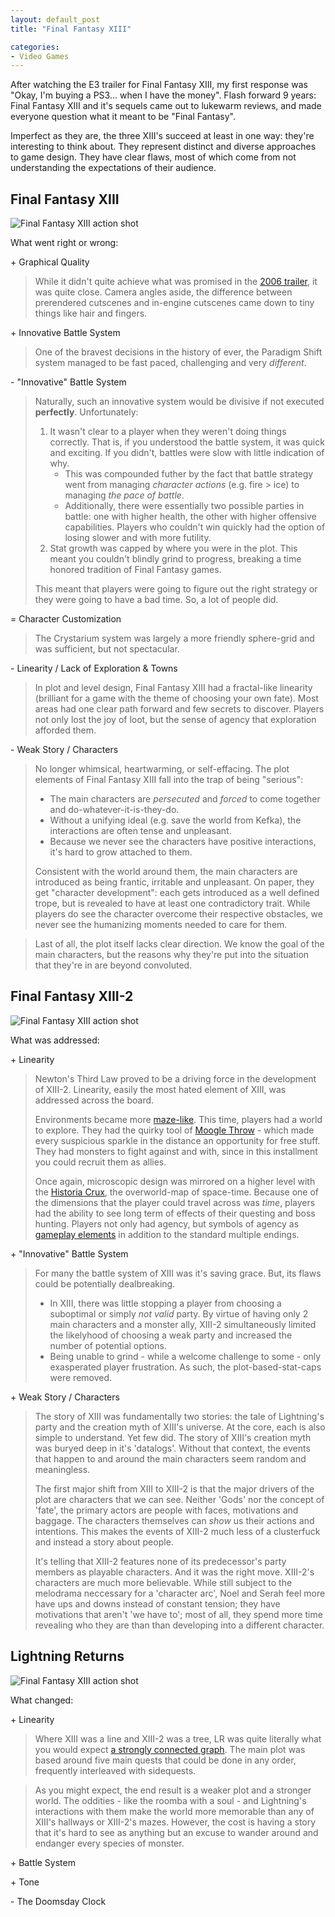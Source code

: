 ```yaml
---
layout: default_post
title: "Final Fantasy XIII"

categories:
- Video Games
---
```


After watching the E3 trailer for Final Fantasy XIII, my first response was "Okay, I'm buying a PS3... when I have the money". Flash forward 9 years: Final Fantasy XIII and it's sequels came out to lukewarm reviews, and made everyone question what it meant to be "Final Fantasy".

Imperfect as they are, the three XIII's succeed at least in one way: they're interesting to think about. They represent distinct and diverse approaches to game design. They have clear flaws, most of which come from not understanding the expectations of their audience.

<!---
<!–end_preview–>
-->

Final Fantasy XIII
-----------

![Final Fantasy XIII action shot](/assets/posts/ffxiii/ffxiii_1_crop.jpg "If only Lightning could hit all the problems in Final Fantasy XIII")

What went right or wrong:

\+ Graphical Quality  

>While it didn't quite achieve what was promised in the [2006 trailer](https://www.youtube.com/watch?v=WH0OOulJKko), it was quite close. Camera angles aside, the difference between prerendered cutscenes and in-engine cutscenes came down to tiny things like hair and fingers.

\+ Innovative Battle System  

>One of the bravest decisions in the history of ever, the Paradigm Shift system managed to be fast paced, challenging and very *different*. 

\- "Innovative" Battle System  

>Naturally, such an innovative system would be divisive if not executed **perfectly**. Unfortunately:  
>
> 1. It wasn't clear to a player when they weren't doing things correctly. That is, if you understood the battle system, it was quick and exciting. If you didn't, battles were slow with little indication of why.  
>    * This was compounded futher by the fact that battle strategy went from managing *character actions* (e.g. fire > ice) to managing *the pace of battle*.
>    * Additionally, there were essentially two possible parties in battle: one with higher health, the other with higher offensive capabilities. Players who couldn't win quickly had the option of losing slower and with more futility.
> 2. Stat growth was capped by where you were in the plot. This meant you couldn't blindly grind to progress, breaking a time honored tradition of Final Fantasy games.  
>
>This meant that players were going to figure out the right strategy or they were going to have a bad time. So, a lot of people did.

\= Character Customization  

>The Crystarium system was largely a more friendly sphere-grid and was sufficient, but not spectacular.

\- Linearity / Lack of Exploration & Towns  

>In plot and level design, Final Fantasy XIII had a fractal-like linearity (brilliant for a game with the theme of choosing your own fate). Most areas had one clear path forward and few secrets to discover. Players not only lost the joy of loot, but the sense of agency that exploration afforded them.

\- Weak Story / Characters  

>No longer whimsical, heartwarming, or self-effacing. The plot elements of Final Fantasy XIII fall into the trap of being "serious":  
>
> * The main characters are *persecuted* and *forced* to come together and do-whatever-it-is-they-do.
> * Without a unifying ideal (e.g. save the world from Kefka), the interactions are often tense and unpleasant.
> * Because we never see the characters have positive interactions, it's hard to grow attached to them.
>
>Consistent with the world around them, the main characters are introduced as being frantic, irritable and unpleasant. On paper, they get "character development": each gets introduced as a well defined trope, but is revealed to have at least one contradictory trait. While players do see the character overcome their respective obstacles, we never see the humanizing moments needed to care for them.

<!-- > * Lightning: uptight and bitchy... though protective  
> * Snow: headstrong and positive regardless of context  
> * Vanille: the enthusiastic girl, but not really  
> * Sazh: Devoted father. Also black  
> * Hope: Angry kid.  
> * Fang: Uncouth rogue!
 -->

>Last of all, the plot itself lacks clear direction. We know the goal of the main characters, but the reasons why they're put into the situation that they're in are beyond convoluted.  


Final Fantasy XIII-2
-------------

![Final Fantasy XIII action shot](/assets/posts/ffxiii/ffxiii2_crop.jpg "Suddenly, new main characters!")


What was addressed:

\+ Linearity

>Newton's Third Law proved to be a driving force in the development of XIII-2. Linearity, easily the most hated element of XIII, was addressed across the board.  
>
>Environments became more [maze-like](http://finalfantasy.wikia.com/wiki/Category:Final_Fantasy_XIII-2_Map_Images?file=Academia_map_ffxiii-2_complete_guide.jpg). This time, players had a world to explore. They had the quirky tool of [Moogle Throw](https://www.youtube.com/watch?v=orbTRhHOxQY&t=32) - which made every suspicious sparkle in the distance an opportunity for free stuff. They had monsters to fight against and with, since in this installment you could recruit them as allies.
>
>Once again, microscopic design was mirrored on a higher level with the [Historia Crux](http://www.gamefaqs.com/ps3/619315-final-fantasy-xiii-2/faqs/63802), the overworld-map of space-time. Because one of the dimensions that the player could travel across was *time*, players had the ability to see long term of effects of their questing and boss hunting. Players not only had agency, but symbols of agency as [gameplay elements](https://www.google.com/search?q=final+fantasy+xiii-2+giant+flan&safe=off&espv=2&biw=1259&bih=1277&source=lnms&tbm=isch&sa=X&ei=qCsJVeTcKYKogwT7yIGYDA&sqi=2&ved=0CAcQ_AUoAg) in addition to the standard multiple endings.
>

\+ "Innovative" Battle System

>For many the battle system of XIII was it's saving grace. But, its flaws could be potentially dealbreaking.  
>
> * In XIII, there was little stopping a player from choosing a suboptimal or simply *not valid* party. By virtue of having only 2 main characters and a monster ally, XIII-2 simultaneously limited the likelyhood of choosing a weak party and increased the number of potential options.
> * Being unable to grind - while a welcome challenge to some - only exasperated player frustration. As such, the plot-based-stat-caps were removed.

\+ Weak Story / Characters  

>The story of XIII was fundamentally two stories: the tale of Lightning's party and the creation myth of XIII's universe. At the core, each is also simple to understand. Yet few did. The story of XIII's creation myth was buryed deep in it's 'datalogs'. Without that context, the events that happen to and around the main characters seem random and meaningless.
>
>The first major shift from XIII to XIII-2 is that the major drivers of the plot are characters that we can see. Neither 'Gods' nor the concept of 'fate', the primary actors are people with faces, motivations and baggage. The characters themselves can *show* us their actions and intentions. This makes the events of XIII-2 much less of a clusterfuck and instead a story about people.
>
>It's telling that XIII-2 features none of its predecessor's party members as playable characters. And it was the right move. XIII-2's characters are much more believable. While still subject to the melodrama neccessary for a 'character arc', Noel and Serah feel more have ups and downs instead of constant tension; they have motivations that aren't 'we have to'; most of all, they spend more time revealing who they are than than developing into a different character.

Lightning Returns
-------------

![Final Fantasy XIII action shot](/assets/posts/ffxiii/ffxiii3_crop.jpg "Definitely, not expected from the Final Final Fantasy XIII.")

What changed:

\+ Linearity

> Where XIII was a line and XIII-2 was a tree, LR was quite literally what you would expect [a strongly connected graph](https://www.google.com/search?q=strongly+connected+graph&safe=off&espv=2&biw=1102&bih=776&source=lnms&tbm=isch&sa=X&ei=YCQ_Ve_rKoyzogTH2oGIDg&ved=0CAYQ_AUoAQ&dpr=2). The main plot was based around five main quests that could be done in any order, frequently interleaved with sidequests.

> As you might expect, the end result is a weaker plot and a stronger world. The oddities - like the roomba with a soul - and Lightning's interactions with them make the world more memorable than any of XIII's hallways or XIII-2's mazes. However, the cost is having a story that it's hard to see as anything but an excuse to wander around and endanger every species of monster.

\+ Battle System

> 

\+ Tone

\- The Doomsday Clock